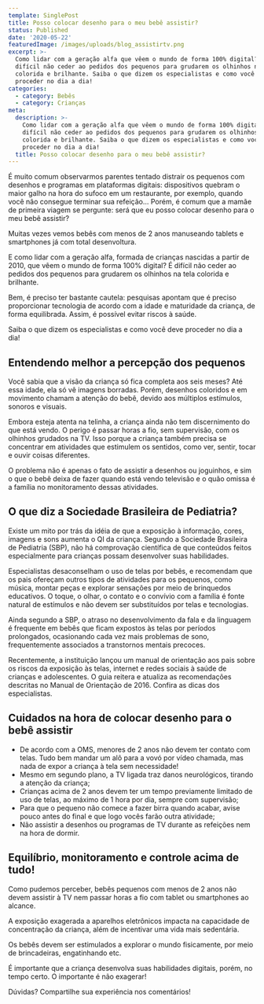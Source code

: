 ```yaml
---
template: SinglePost
title: Posso colocar desenho para o meu bebê assistir?
status: Published
date: '2020-05-22'
featuredImage: /images/uploads/blog_assistirtv.png
excerpt: >-
  Como lidar com a geração alfa que vêem o mundo de forma 100% digital? É
  difícil não ceder ao pedidos dos pequenos para grudarem os olhinhos na tela
  colorida e brilhante. Saiba o que dizem os especialistas e como você deve
  proceder no dia a dia!
categories:
  - category: Bebês
  - category: Crianças
meta:
  description: >-
    Como lidar com a geração alfa que vêem o mundo de forma 100% digital? É
    difícil não ceder ao pedidos dos pequenos para grudarem os olhinhos na tela
    colorida e brilhante. Saiba o que dizem os especialistas e como você deve
    proceder no dia a dia!
  title: Posso colocar desenho para o meu bebê assistir?
---
```

É muito comum observarmos parentes tentado distrair os pequenos com desenhos e programas em plataformas digitais: dispositivos quebram o maior galho na hora do sufoco em um restaurante, por exemplo, quando você não consegue terminar sua refeição... Porém, é comum que a mamãe de primeira viagem se pergunte: será que eu posso colocar desenho para o meu bebê assistir?

Muitas vezes vemos bebês com menos de 2 anos manuseando tablets e smartphones já com total desenvoltura.

E como lidar com a geração alfa, formada de crianças nascidas a partir de 2010, que vêem o mundo de forma 100% digital? É difícil não ceder ao pedidos dos pequenos para grudarem os olhinhos na tela colorida e brilhante.

Bem, é preciso ter bastante cautela: pesquisas apontam que é preciso proporcionar tecnologia de acordo com a idade e maturidade da criança, de forma equilibrada. Assim, é possível evitar riscos à saúde.

Saiba o que dizem os especialistas e como você deve proceder no dia a dia!





## Entendendo melhor a percepção dos pequenos



Você sabia que a visão da criança só fica completa aos seis meses? Até essa idade, ela só vê imagens borradas. Porém, desenhos coloridos e em movimento chamam a atenção do bebê, devido aos múltiplos estímulos, sonoros e visuais.



Embora esteja atenta na telinha, a criança ainda não tem discernimento do que está vendo. O perigo é passar horas a fio, sem supervisão, com os olhinhos grudados na TV. Isso porque a criança também precisa se concentrar em atividades que estimulem os sentidos, como ver, sentir, tocar e ouvir coisas diferentes.



O problema não é apenas o fato de assistir a desenhos ou joguinhos, e sim o que o bebê deixa de fazer quando está vendo televisão e o quão omissa é a família no monitoramento dessas atividades.



## O que diz a Sociedade Brasileira de Pediatria?



Existe um mito por trás da idéia de que a exposição à informação, cores, imagens e sons aumenta o QI da criança. Segundo a Sociedade Brasileira de Pediatria (SBP), não há comprovação científica de que conteúdos feitos especialmente para crianças possam desenvolver suas habilidades. 



Especialistas desaconselham o uso de telas por bebês, e recomendam que os pais ofereçam outros tipos de atividades para os pequenos, como música, montar peças e explorar sensações por meio de brinquedos educativos. O toque, o olhar, o contato e o convívio com a família é fonte natural de estímulos e não devem ser substituídos por telas e tecnologias.



Ainda segundo a SBP, o atraso no desenvolvimento da fala e da linguagem é frequente em bebês que ficam expostos às telas por períodos prolongados, ocasionando cada vez mais problemas de sono, frequentemente associados a transtornos mentais precoces.



Recentemente, a instituição lançou um manual de orientação aos pais sobre os riscos da exposição às telas, internet e redes sociais à saúde de crianças e adolescentes. O guia reitera e atualiza as recomendações descritas no Manual de Orientação de 2016. Confira as dicas dos especialistas.



## Cuidados na hora de colocar desenho para o bebê assistir 



* De acordo com a OMS, menores de 2 anos não devem ter contato com telas. Tudo bem mandar um alô para a vovó por vídeo chamada, mas nada de expor a criança à tela sem necessidade!
* Mesmo em segundo plano, a TV ligada traz danos neurológicos, tirando a atenção da criança;
* Crianças acima de 2 anos devem ter um tempo previamente limitado de uso de telas, ao máximo de 1 hora por dia, sempre com supervisão;
* Para que o pequeno não comece a fazer birra quando acabar, avise pouco antes do final e que logo vocês farão outra atividade; 
* Não assistir a desenhos ou programas de TV durante as refeições nem na hora de dormir.



## Equilíbrio, monitoramento e controle acima de tudo!



Como pudemos perceber, bebês pequenos com menos de 2 anos não devem assistir à TV nem passar horas a fio com tablet ou smartphones ao alcance.



A exposição exagerada a aparelhos eletrônicos impacta na capacidade de concentração da criança, além de incentivar uma vida mais sedentária.



Os bebês devem ser estimulados a explorar o mundo fisicamente, por meio de brincadeiras, engatinhando etc.



É importante que a criança desenvolva suas habilidades digitais, porém, no tempo certo. O importante é não exagerar!



Dúvidas? Compartilhe sua experiência nos comentários!

